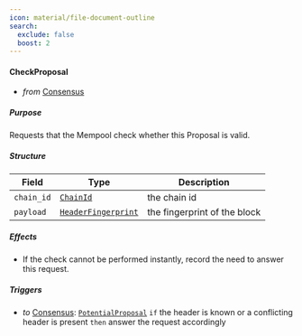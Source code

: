 ```yaml
---
icon: material/file-document-outline
search:
  exclude: false
  boost: 2
---
```


#### CheckProposal

- _from_ [Consensus](#Consensus)

##### Purpose

<!-- --8<-- [start:purpose] -->
Requests that the Mempool check whether this Proposal is valid.
<!-- --8<-- [end:purpose] -->

##### Structure

| Field | Type | Description |
|-------|------|-------------|
| `chain_id` | [`ChainId`](../../types/allofthem/index.md#chainid) | the chain id |
| `payload`  | [`HeaderFingerprint`](#HeaderFingerprint) | the fingerprint of the block |

##### Effects

- If the check cannot be performed instantly, record the need to answer this request.

##### Triggers

- _to_ [Consensus](#Consensus): [`PotentialProposal`](../../consensus/potential_proposal.md)
  `if` the header is known or a conflicting header is present
  `then` answer the request accordingly
